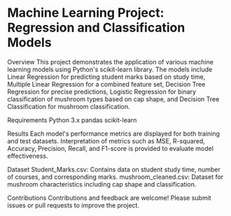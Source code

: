 # Machine Learning Project: Regression and Classification Models

Overview
This project demonstrates the application of various machine learning models using Python's scikit-learn library. The models include Linear Regression for predicting student marks based on study time, Multiple Linear Regression for a combined feature set, Decision Tree Regression for precise predictions, Logistic Regression for binary classification of mushroom types based on cap shape, and Decision Tree Classification for mushroom classification.

Requirements
Python 3.x
pandas
scikit-learn

Results
Each model's performance metrics are displayed for both training and test datasets.
Interpretation of metrics such as MSE, R-squared, Accuracy, Precision, Recall, and F1-score is provided to evaluate model effectiveness.

Dataset
Student_Marks.csv: Contains data on student study time, number of courses, and corresponding marks.
mushroom_cleaned.csv: Dataset for mushroom characteristics including cap shape and classification.

Contributions
Contributions and feedback are welcome! Please submit issues or pull requests to improve the project.
